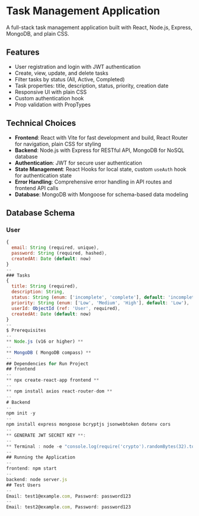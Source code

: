 # Task Management Application

A full-stack task management application built with React, Node.js, Express, MongoDB, and plain CSS.

## Features
- User registration and login with JWT authentication
- Create, view, update, and delete tasks
- Filter tasks by status (All, Active, Completed)
- Task properties: title, description, status, priority, creation date
- Responsive UI with plain CSS
- Custom authentication hook
- Prop validation with PropTypes

## Technical Choices
- **Frontend**: React with Vite for fast development and build, React Router for navigation, plain CSS for styling
- **Backend**: Node.js with Express for RESTful API, MongoDB for NoSQL database
- **Authentication**: JWT for secure user authentication
- **State Management**: React Hooks for local state, custom `useAuth` hook for authentication state
- **Error Handling**: Comprehensive error handling in API routes and frontend API calls
- **Database**: MongoDB with Mongoose for schema-based data modeling

## Database Schema
### User
```javascript
{
  email: String (required, unique),
  password: String (required, hashed),
  createdAt: Date (default: now)
}
--
### Tasks
{
  title: String (required),
  description: String,
  status: String (enum: ['incomplete', 'complete'], default: 'incomplete'),
  priority: String (enum: ['Low', 'Medium', 'High'], default: 'Low'),
  userId: ObjectId (ref: 'User', required),
  createdAt: Date (default: now)
}
--
$ Prerequisites
--
** Node.js (v16 or higher) **
--
** MongoDB ( MongoDB compass) **
--
## Dependencies for Run Project
## frontend
--
** npx create-react-app frontend **
--
** npm install axios react-router-dom **
--
# Backend
--
npm init -y
--
npm install express mongoose bcryptjs jsonwebtoken dotenv cors
--
** GENERATE JWT SECRET KEY **:
--
** Terminal : node -e "console.log(require('crypto').randomBytes(32).toString('hex'))" **
--
## Running the Application
--
frontend: npm start
--
backend: node server.js
## Test Users
--
Email: test1@example.com, Password: password123
--
Email: test2@example.com, Password: password123


